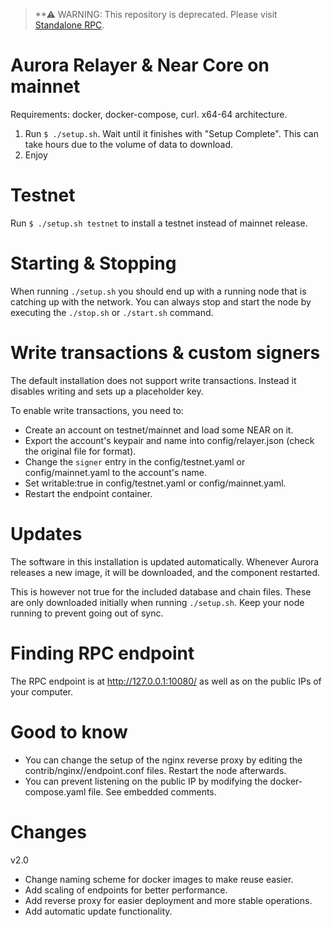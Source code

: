 > **⚠ WARNING: This repository is deprecated. Please visit [Standalone RPC](https://github.com/aurora-is-near/standalone-rpc).

Aurora Relayer & Near Core on mainnet
=====================================

Requirements: docker, docker-compose, curl. x64-64 architecture.

  1. Run `$ ./setup.sh`. Wait until it finishes with "Setup Complete". This can take hours due to the volume of data to download.
  2. Enjoy
 
Testnet
=======

Run `$ ./setup.sh testnet` to install a testnet instead of mainnet release.

Starting & Stopping
===================

When running `./setup.sh` you should end up with a running node that is catching up with the network.
You can always stop and start the node by executing the `./stop.sh` or `./start.sh` command.


Write transactions & custom signers
===================================

The default installation does not support write transactions. Instead it disables writing and sets up a placeholder key.

To enable write transactions, you need to:

  - Create an account on testnet/mainnet and load some NEAR on it.
  - Export the account's keypair and name into config/relayer.json (check the original file for format).
  - Change the `signer` entry in the config/testnet.yaml or config/mainnet.yaml to the account's name.
  - Set writable:true in config/testnet.yaml or config/mainnet.yaml.
  - Restart the endpoint container.

Updates
=======

The software in this installation is updated automatically. Whenever Aurora releases a new image, it will be
downloaded, and the component restarted.

This is however not true for the included database and chain files. These are only downloaded initially when
running `./setup.sh`. Keep your node running to prevent going out of sync.

Finding RPC endpoint
====================

The RPC endpoint is at http://127.0.0.1:10080/ as well as on the public IPs of your computer.

Good to know
============

  - You can change the setup of the nginx reverse proxy by editing the contrib/nginx/<network>/endpoint.conf files. Restart the node afterwards.
  - You can prevent listening on the public IP by modifying the docker-compose.yaml file. See embedded comments.


Changes
=======

v2.0

  - Change naming scheme for docker images to make reuse easier.
  - Add scaling of endpoints for better performance.
  - Add reverse proxy for easier deployment and more stable operations.
  - Add automatic update functionality.
